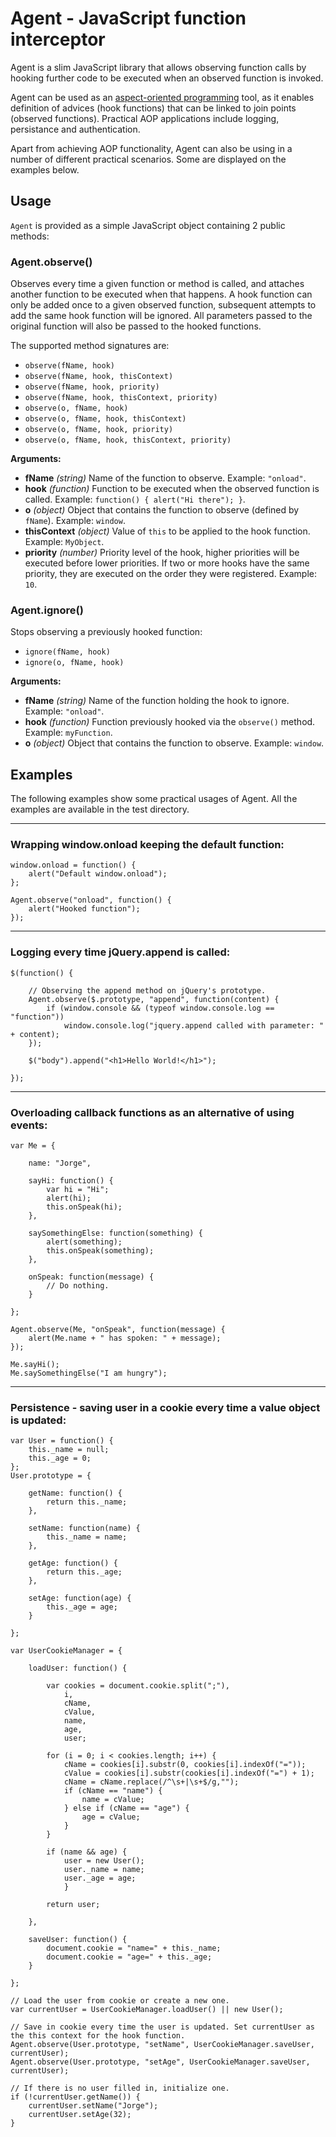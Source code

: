Agent - JavaScript function interceptor
=======================================

Agent is a slim JavaScript library that allows observing function calls by hooking further code to be executed when an observed function is invoked.

Agent can be used as an [aspect-oriented programming](http://en.wikipedia.org/wiki/Aspect-oriented_programming) tool, as it enables definition of advices (hook functions) that can be linked to join points (observed functions). Practical AOP applications include logging, persistance and authentication.

Apart from achieving AOP functionality, Agent can also be using in a number of different practical scenarios. Some are displayed on the examples below.


Usage
-----

`Agent` is provided as a simple JavaScript object containing 2 public methods:  


### Agent.observe()

Observes every time a given function or method is called, and attaches another function to be executed when that happens. A hook function can only be added once to a given observed function, subsequent attempts to add the same hook function will be ignored. All parameters passed to the original function will also be passed to the hooked functions.

The supported method signatures are:

* `observe(fName, hook)`
* `observe(fName, hook, thisContext)`
* `observe(fName, hook, priority)`
* `observe(fName, hook, thisContext, priority)`
* `observe(o, fName, hook)`
* `observe(o, fName, hook, thisContext)`
* `observe(o, fName, hook, priority)`
* `observe(o, fName, hook, thisContext, priority)`

**Arguments:**

* **fName** _(string)_ Name of the function to observe. Example: `"onload"`.
* **hook** _(function)_ Function to be executed when the observed function is called. Example: `function() { alert("Hi there"); }`.
* **o** _(object)_ Object that contains the function to observe (defined by `fName`). Example: `window`.
* **thisContext** _(object)_ Value of `this` to be applied to the hook function. Example: `MyObject`.
* **priority** _(number)_ Priority level of the hook, higher priorities will be executed before lower priorities. If two or more hooks have the same priority, they are executed on the order they were registered. Example: `10`.


### Agent.ignore()

Stops observing a previously hooked function:

* `ignore(fName, hook)`
* `ignore(o, fName, hook)`

**Arguments:**

* **fName** _(string)_ Name of the function holding the hook to ignore. Example: `"onload"`.
* **hook** _(function)_ Function previously hooked via the `observe()` method. Example: `myFunction`.
* **o** _(object)_ Object that contains the function to observe. Example: `window`.


Examples
--------

The following examples show some practical usages of Agent. All the examples are available in the test directory.

---

### Wrapping window.onload keeping the default function:

    window.onload = function() {
        alert("Default window.onload");
    };

    Agent.observe("onload", function() {
        alert("Hooked function");
    });

---

### Logging every time jQuery.append is called:

    $(function() {
        
        // Observing the append method on jQuery's prototype.
        Agent.observe($.prototype, "append", function(content) {
            if (window.console && (typeof window.console.log == "function"))
                window.console.log("jquery.append called with parameter: " + content);
        });
        
        $("body").append("<h1>Hello World!</h1>");
        
    });
    
---

### Overloading callback functions as an alternative of using events:

    var Me = {

        name: "Jorge",

        sayHi: function() {
            var hi = "Hi";
            alert(hi);
            this.onSpeak(hi);
        },

        saySomethingElse: function(something) {
            alert(something);
            this.onSpeak(something);
        },

        onSpeak: function(message) {
            // Do nothing.
        }

    };

    Agent.observe(Me, "onSpeak", function(message) {
        alert(Me.name + " has spoken: " + message);
    });

    Me.sayHi();
    Me.saySomethingElse("I am hungry");
    
---

### Persistence - saving user in a cookie every time a value object is updated:

    var User = function() {
        this._name = null;
        this._age = 0;
    };
    User.prototype = {

        getName: function() {
            return this._name;
        },

        setName: function(name) {
            this._name = name;
        },

        getAge: function() {
            return this._age;
        },

        setAge: function(age) {
            this._age = age;
        }

    };

    var UserCookieManager = {

        loadUser: function() {

            var cookies = document.cookie.split(";"),
                i,
                cName,
                cValue,
                name,
                age,
                user;

            for (i = 0; i < cookies.length; i++) {
                cName = cookies[i].substr(0, cookies[i].indexOf("="));
                cValue = cookies[i].substr(cookies[i].indexOf("=") + 1);
                cName = cName.replace(/^\s+|\s+$/g,"");
                if (cName == "name") {
                    name = cValue;
                } else if (cName == "age") {
                    age = cValue;
                }
            }

            if (name && age) {
                user = new User();
                user._name = name;
                user._age = age;
                }

            return user;

        },

        saveUser: function() {
            document.cookie = "name=" + this._name;
            document.cookie = "age=" + this._age;
        }

    };

    // Load the user from cookie or create a new one.
    var currentUser = UserCookieManager.loadUser() || new User();

    // Save in cookie every time the user is updated. Set currentUser as the this context for the hook function.
    Agent.observe(User.prototype, "setName", UserCookieManager.saveUser, currentUser);
    Agent.observe(User.prototype, "setAge", UserCookieManager.saveUser, currentUser);

    // If there is no user filled in, initialize one.
    if (!currentUser.getName()) {
        currentUser.setName("Jorge");
        currentUser.setAge(32);
    }